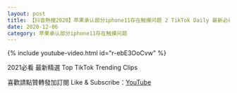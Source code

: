 ```yaml
---
layout: post
title: 【抖音熱搜2020】苹果承认部分iphone11存在触摸问题 2 TikTok Daily 最新必看精選合集2020 12 06
date: 2020-12-06
category: 苹果承认部分iphone11存在触摸问题
---
```


{% include youtube-video.html id="r-ebE3OoCvw" %}

2021必看 最新精選 Top TikTok Trending Clips

喜歡請點贊轉發加訂閱 Like & Subscribe：[YouTube](https://www.youtube.com/channel/UCAoR7VcanIPd04uEq_GIylA/videos)

